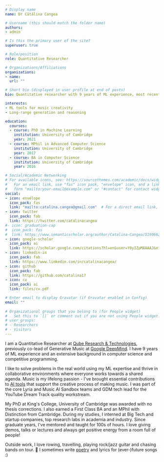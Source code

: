 ```yaml
---
# Display name
name: Dr Cătălina Cangea

# Username (this should match the folder name)
authors:
- admin

# Is this the primary user of the site?
superuser: true

# Role/position
role: Quantitative Researcher

# Organizations/Affiliations
organizations:
- name: 
  url: ""

# Short bio (displayed in user profile at end of posts)
bio: Quantitative researcher with 9 years of ML experience, most recently co-lead of Generative Music at Google DeepMind, with a PhD from the University of Cambridge, and inhaler of music :) Motivated by contributing ML-based knowledge and improvements to real-world systems!

interests:
- ML tools for music creativity
- Long-range generation and reasoning

education:
  courses:
  - course: PhD in Machine Learning
    institution: University of Cambridge
    year: 2021
  - course: MPhil in Advanced Computer Science
    institution: University of Cambridge
    year: 2017
  - course: BA in Computer Science
    institution: University of Cambridge
    year: 2016

# Social/Academic Networking
# For available icons, see: https://sourcethemes.com/academic/docs/widgets/#icons
#   For an email link, use "fas" icon pack, "envelope" icon, and a link in the
#   form "mailto:your-email@example.com" or "#contact" for contact widget.
social:
- icon: envelope
  icon_pack: fas
  link: "mailto:catalina.cangea@gmail.com"  # For a direct email link, use "mailto:test@example.org".
- icon: twitter
  icon_pack: fab
  link: https://twitter.com/catalinacangea
#- icon: graduation-cap
#  icon_pack: fas
#  link: https://www.semanticscholar.org/author/Catalina-Cangea/51906624?sort=total-citations
- icon: google-scholar
  icon_pack: ai
  link: https://scholar.google.com/citations?hl=en&user=Y0yIZpMAAAAJ&view_op=list_works&sortby=pubdate
- icon: linkedin-in
  icon_pack: fab
  link: https://www.linkedin.com/in/catalinacangea/
- icon: github
  icon_pack: fab
  link: https://github.com/catalina17
- icon: cv
  icon_pack: ai
  link: files/cv.pdf

# Enter email to display Gravatar (if Gravatar enabled in Config)
email: ""
  
# Organizational groups that you belong to (for People widget)
#   Set this to `[]` or comment out if you are not using People widget.  
# user_groups:
# - Researchers
# - Visitors
---
```


I am a Quantitative Researcher at [Qube Research & Technologies](https://www.qube-rt.com/), previously co-lead of Generative Music at [Google DeepMind](http://deepmind.com). I have 9 years of ML experience and an extensive background in computer science and competitive programming.

I like to solve problems in the real world using my ML expertise and thrive in collaborative environments where everyone works towards a shared agenda. Music is my lifelong passion - I've brought essential contributions to [AI tools](https://deepmind.google/discover/blog/transforming-the-future-of-music-creation/) that support the creative process of making music. I was part of the core Lyria and Music AI Sandbox teams and GDM tech lead for the YouTube Dream Track quality workstream.

My PhD at King's College, University of Cambridge was awarded with no thesis corrections. I also earned a First Class BA and an MPhil with Distinction from Cambridge. During my studies, I interned at Big Tech and startup companies, top research labs in academia and industry. Since graduate years, I've mentored and taught for 100s of hours. I love giving demos, talks or lectures and always get positive energy from a room full of people!

Outside work, I love rowing, travelling, playing rock/jazz guitar and chasing bands on tour. 🎼 I sometimes write [poetry](https://www.deviantart.com/slowfretboarddancer/gallery/all) and lyrics for (ever-)future songs :)
